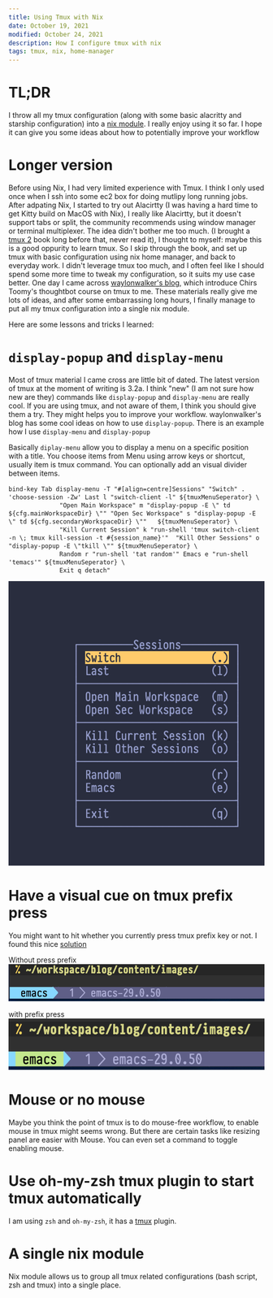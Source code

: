 ```yaml
---
title: Using Tmux with Nix
date: October 19, 2021
modified: October 24, 2021
description: How I configure tmux with nix
tags: tmux, nix, home-manager
---
```


# TL;DR

I throw all my tmux configuration (along with some basic alacritty and
starship configuration) into a [nix
module](https://github.com/yuanw/nix-home/blob/master/modules/terminal/default.nix).
I really enjoy using it so far. I hope it can give you some ideas about
how to potentially improve your workflow

# Longer version

Before using Nix, I had very limited experience with Tmux. I think I
only used once when I ssh into some ec2 box for doing mutlipy long
running jobs. After adpating Nix, I started to try out Alacirtty (I was
having a hard time to get Kitty build on MacOS with Nix), I really like
Alacirtty, but it doesn't support tabs or split, the community
recommends using window manager or terminal multiplexer. The idea didn't
bother me too much. (I brought a [tmux
2](https://pragprog.com/titles/bhtmux2/tmux-2/) book long before that,
never read it), I thought to myself: maybe this is a good oppurity to
learn tmux. So I skip through the book, and set up tmux with basic
configuration using nix home manager, and back to everyday work. I
didn't leverage tmux too much, and I often feel like I should spend some
more time to tweak my configuration, so it suits my use case better. One
day I came across [waylonwalker's
blog](https://waylonwalker.com/tmux-nav-2021/), which introduce Chirs
Toomy's thoughtbot course on tmux to me. These materials really give me
lots of ideas, and after some embarrassing long hours, I finally manage
to put all my tmux configuration into a single nix module.

Here are some lessons and tricks I learned:

# `display-popup` and `display-menu`

Most of tmux material I came cross are little bit of dated. The latest
version of tmux at the moment of writing is 3.2a. I think "new" (I am
not sure how new are they) commands like `display-popup` and
`display-menu` are really cool. If you are using tmux, and not aware of
them, I think you should give them a try. They might helps you to
improve your workflow. waylonwalker's blog has some cool ideas on how to
use `display-popup`. There is an example how I use `display-menu` and
`display-popup`

Basically `diplay-menu` allow you to display a menu on a specific
position with a title. You choose items from Menu using arrow keys or
shortcut, usually item is tmux command. You can optionally add an visual
divider between items.

    bind-key Tab display-menu -T "#[align=centre]Sessions" "Switch" . 'choose-session -Zw' Last l "switch-client -l" ${tmuxMenuSeperator} \
                  "Open Main Workspace" m "display-popup -E \" td ${cfg.mainWorkspaceDir} \"" "Open Sec Workspace" s "display-popup -E \" td ${cfg.secondaryWorkspaceDir} \""   ${tmuxMenuSeperator} \
                  "Kill Current Session" k "run-shell 'tmux switch-client -n \; tmux kill-session -t #{session_name}'"  "Kill Other Sessions" o "display-popup -E \"tkill \"" ${tmuxMenuSeperator} \
                  Random r "run-shell 'tat random'" Emacs e "run-shell 'temacs'" ${tmuxMenuSeperator} \
                  Exit q detach"

![](../images/tmux-menu.png)

# Have a visual cue on tmux prefix press

You might want to hit whether you currently press tmux prefix key or
not. I found this nice
[solution](https://stackoverflow.com/questions/12003726/give-a-hint-when-press-prefix-key-in-tmux)

Without press prefix ![](../images/tmux-prefix-before.png)

with prefix press ![](../images/tmux-prefix-after.png)

# Mouse or no mouse

Maybe you think the point of tmux is to do mouse-free workflow, to
enable mouse in tmux might seems wrong. But there are certain tasks like
resizing panel are easier with Mouse. You can even set a command to
toggle enabling mouse.

# Use oh-my-zsh tmux plugin to start tmux automatically

I am using `zsh` and `oh-my-zsh`, it has a
[tmux](https://github.com/ohmyzsh/ohmyzsh/blob/master/plugins/tmux/tmux.plugin.zsh)
plugin.

# A single nix module

Nix module allows us to group all tmux related configurations (bash
script, zsh and tmux) into a single place.
